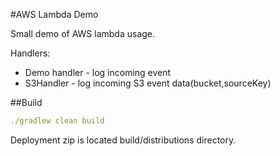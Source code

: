 #AWS Lambda Demo

Small demo of AWS lambda usage.

Handlers:

- Demo handler - log incoming event
- S3Handler - log incoming S3 event data(bucket,sourceKey)


##Build
```yaml
./gradlew clean build
```

Deployment zip is located build/distributions directory.
